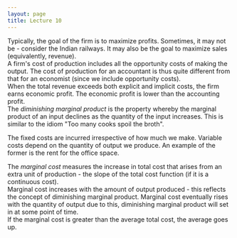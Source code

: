 ```yaml
---
layout: page
title: Lecture 10
---
```


<script type="text/javascript" async src="https://cdnjs.cloudflare.com/ajax/libs/mathjax/2.7.5/latest.js?config=TeX-MML-AM_CHTML" async></script>

Typically, the goal of the firm is to maximize profits. Sometimes, it may not be - consider the Indian railways. It may also be the goal to maximize sales (equivalently, revenue).    
A firm's cost of production includes all the opportunity costs of making the output. The cost of production for an accountant is thus quite different from that for an economist (since we include opportunity costs).    
When the total revenue exceeds both explicit and implicit costs, the firm earns economic profit. The economic profit is lower than the accounting profit.    
The _diminishing marginal product_ is the property whereby the marginal product of an input declines as the quantity of the input increases. This is similar to the idiom "Too many cooks spoil the broth".

The fixed costs are incurred irrespective of how much we make. Variable costs depend on the quantity of output we produce. An example of the former is the rent for the office space.

The _marginal cost_ measures the increase in total cost that arises from an extra unit of production - the slope of the total cost function (if it is a continuous cost).    
Marginal cost increases with the amount of output produced - this reflects the concept of diminishing marginal product. Marginal cost eventually rises with the quantity of output due to this, diminishing marginal product will set in at some point of time.    
If the marginal cost is greater than the average total cost, the average goes up.